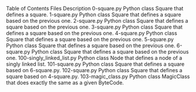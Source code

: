 Table of Contents
Files	Description
0-square.py	Python class Square that defines a square.
1-square.py	Python class Square that defines a square based on the previous one.
2-square.py	Python class Square that defines a square based on the previous one.
3-square.py	Python class Square that defines a square based on the previous one.
4-square.py	Python class Square that defines a square based on the previous one.
5-square.py	Python class Square that defines a square based on the previous one.
6-square.py	Python class Square that defines a square based on the previous one.
100-singly_linked_list.py	Python class Node that defines a node of a singly linked list.
101-square.py	Python class Square that defines a square based on 6-square.py.
102-square.py	Python class Square that defines a square based on 4-square.py.
103-magic_class.py	Python class MagicClass that does exactly the same as a given ByteCode.
